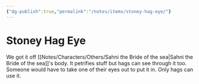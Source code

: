 ```yaml
---
{"dg-publish":true,"permalink":"/notes/items/stoney-hag-eye/"}
---
```


# Stoney Hag Eye

We got it off [[Notes/Characters/Others/Sahni the Bride of the sea\|Sahni the Bride of the sea]]'s body. It petrifies stuff but hags can see through it too. 
Someone would have to take one of their eyes out to put it in. Only hags can use it.